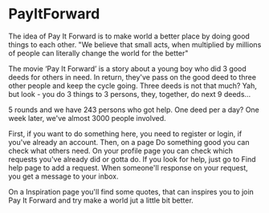 # PayItForward


The idea of Pay It Forward is to make world a better place by doing good things to each other. 
"We believe that small acts, when multiplied by millions of people can literally change the world for the better"

The movie ‘Pay It Forward’ is a story about a young boy who did 3 good deeds for others in need. In return, they've pass on the good deed to three other people and keep the cycle going. Three deeds is not that much? Yah, but look - you do 3 things to 3 persons, they, together, do next 9 deeds...

5 rounds and we have 243 persons who got help. One deed per a day? One week later, we've almost 3000 people involved.

First, if you want to do something here, you need to register or login, if you've already an account. 
Then, on a page Do something good you can check what others need. On your profile page you can check which requests you've already did or gotta do. 
If you look for help, just go to Find help page to add a request. When someone'll response on your request, you get a message to your inbox.

On a Inspiration page you'll find some quotes, that can inspires you to join Pay It Forward and try make a world jut a little bit better.
